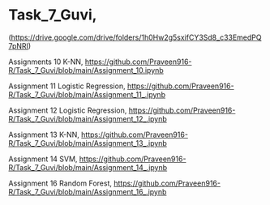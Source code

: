 # Task_7_Guvi,
(https://drive.google.com/drive/folders/1h0Hw2g5sxifCY3Sd8_c33EmedPQ7pNRI)


Assignments 10 K-NN,
https://github.com/Praveen916-R/Task_7_Guvi/blob/main/Assignment_10.ipynb

Assignment 11 Logistic Regression,
https://github.com/Praveen916-R/Task_7_Guvi/blob/main/Assignment_11_.ipynb


Assignment 12 Logistic Regression,
https://github.com/Praveen916-R/Task_7_Guvi/blob/main/Assignment_12_.ipynb


Assignment 13 K-NN,
https://github.com/Praveen916-R/Task_7_Guvi/blob/main/Assignment_13_.ipynb


Assignment 14 SVM,
https://github.com/Praveen916-R/Task_7_Guvi/blob/main/Assignment_14_.ipynb


Assignment 16 Random Forest,
https://github.com/Praveen916-R/Task_7_Guvi/blob/main/Assignment_16_.ipynb














